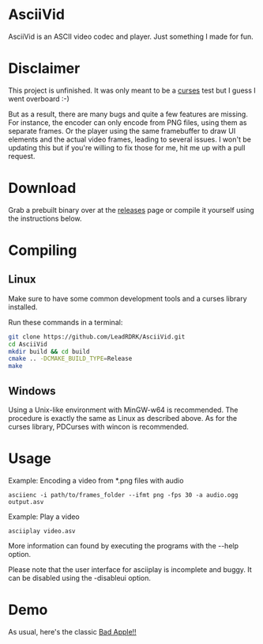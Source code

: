 # AsciiVid
AsciiVid is an ASCII video codec and player. Just something I made for fun.
# Disclaimer
This project is unfinished. It was only meant to be a [curses](https://en.wikipedia.org/wiki/Curses_(programming_library)) test
but I guess I went overboard :-)

But as a result, there are many bugs and quite a few features are missing.
For instance, the encoder can only encode from PNG files, using them as
separate frames. Or the player using the same framebuffer to draw UI elements
and the actual video frames, leading to several issues. I won't be updating
this but if you're willing to fix those for me, hit me up with a pull request.
# Download
Grab a prebuilt binary over at the [releases](releases) page
or compile it yourself using the instructions below.
# Compiling
## Linux
Make sure to have some common development tools and a curses library installed.

Run these commands in a terminal:
```bash
git clone https://github.com/LeadRDRK/AsciiVid.git
cd AsciiVid
mkdir build && cd build
cmake .. -DCMAKE_BUILD_TYPE=Release
make
```
## Windows
Using a Unix-like environment with MinGW-w64 is recommended. The procedure is
exactly the same as Linux as described above. As for the curses library, PDCurses
with wincon is recommended.
# Usage
Example: Encoding a video from *.png files with audio
```
asciienc -i path/to/frames_folder --ifmt png -fps 30 -a audio.ogg output.asv
```
Example: Play a video
```
asciiplay video.asv
```
More information can found by executing the programs with the --help option.

Please note that the user interface for asciiplay is incomplete and buggy. It can be disabled using the -disableui option.
# Demo
As usual, here's the classic [Bad Apple!!](https://youtu.be/C_qwSUhRv8U)
